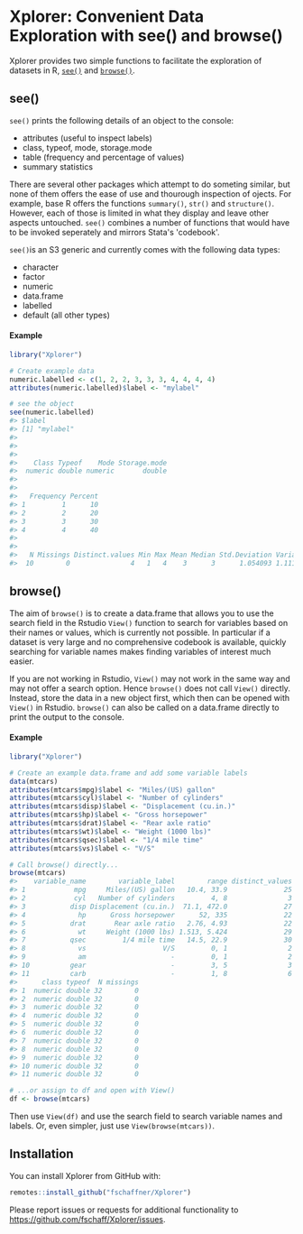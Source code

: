 
<!-- README.md is generated from README.Rmd. Please edit that file -->
Xplorer: Convenient Data Exploration with see() and browse()
============================================================

Xplorer provides two simple functions to facilitate the exploration of datasets in R, [`see()`](#see) and [`browse()`](#browse).

see()
-----

`see()` prints the following details of an object to the console:

-   attributes (useful to inspect labels)
-   class, typeof, mode, storage.mode
-   table (frequency and percentage of values)
-   summary statistics

There are several other packages which attempt to do someting similar, but none of them offers the ease of use and thourough inspection of ojects. For example, base R offers the functions `summary()`, `str()` and `structure()`. However, each of those is limited in what they display and leave other aspects untouched. `see()` combines a number of functions that would have to be invoked seperately and mirrors Stata's 'codebook'.

`see()`is an S3 generic and currently comes with the following data types:

-   character
-   factor
-   numeric
-   data.frame
-   labelled
-   default (all other types)

#### Example

``` r
library("Xplorer")

# Create example data
numeric.labelled <- c(1, 2, 2, 3, 3, 3, 4, 4, 4, 4)
attributes(numeric.labelled)$label <- "mylabel"

# see the object
see(numeric.labelled)
#> $label
#> [1] "mylabel"
#> 
#> 
#> 
#>    Class Typeof    Mode Storage.mode
#>  numeric double numeric       double
#> 
#> 
#>   Frequency Percent
#> 1         1      10
#> 2         2      20
#> 3         3      30
#> 4         4      40
#> 
#> 
#>   N Missings Distinct.values Min Max Mean Median Std.Deviation Variance
#>  10        0               4   1   4    3      3      1.054093 1.111111
```

browse()
--------

The aim of `browse()` is to create a data.frame that allows you to use the search field in the Rstudio `View()` function to search for variables based on their names or values, which is currently not possible. In particular if a dataset is very large and no comprehensive codebook is available, quickly searching for variable names makes finding variables of interest much easier.

If you are not working in Rstudio, `View()` may not work in the same way and may not offer a search option. Hence `browse()` does not call `View()` directly. Instead, store the data in a new object first, which then can be opened with `View()` in Rstudio. `browse()` can also be called on a data.frame directly to print the output to the console.

#### Example

``` r
library("Xplorer")

# Create an example data.frame and add some variable labels
data(mtcars)
attributes(mtcars$mpg)$label <- "Miles/(US) gallon"
attributes(mtcars$cyl)$label <- "Number of cylinders"
attributes(mtcars$disp)$label <- "Displacement (cu.in.)"
attributes(mtcars$hp)$label <- "Gross horsepower"
attributes(mtcars$drat)$label <- "Rear axle ratio"
attributes(mtcars$wt)$label <- "Weight (1000 lbs)"
attributes(mtcars$qsec)$label <- "1/4 mile time"
attributes(mtcars$vs)$label <- "V/S"

# Call browse() directly...
browse(mtcars)
#>    variable_name        variable_label        range distinct_values
#> 1            mpg     Miles/(US) gallon   10.4, 33.9              25
#> 2            cyl   Number of cylinders         4, 8               3
#> 3           disp Displacement (cu.in.)  71.1, 472.0              27
#> 4             hp      Gross horsepower      52, 335              22
#> 5           drat       Rear axle ratio   2.76, 4.93              22
#> 6             wt     Weight (1000 lbs) 1.513, 5.424              29
#> 7           qsec         1/4 mile time   14.5, 22.9              30
#> 8             vs                   V/S         0, 1               2
#> 9             am                     -         0, 1               2
#> 10          gear                     -         3, 5               3
#> 11          carb                     -         1, 8               6
#>      class typeof  N missings
#> 1  numeric double 32        0
#> 2  numeric double 32        0
#> 3  numeric double 32        0
#> 4  numeric double 32        0
#> 5  numeric double 32        0
#> 6  numeric double 32        0
#> 7  numeric double 32        0
#> 8  numeric double 32        0
#> 9  numeric double 32        0
#> 10 numeric double 32        0
#> 11 numeric double 32        0

# ...or assign to df and open with View()
df <- browse(mtcars)
```

Then use `View(df)` and use the search field to search variable names and labels. Or, even simpler, just use `View(browse(mtcars))`.

Installation
------------

You can install Xplorer from GitHub with:

``` r
remotes::install_github("fschaffner/Xplorer")
```

Please report issues or requests for additional functionality to <https://github.com/fschaff/Xplorer/issues>.
